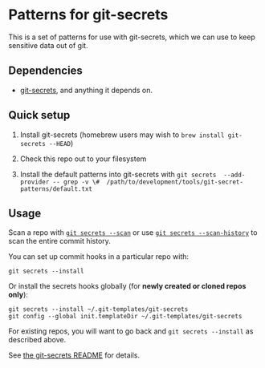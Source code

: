# Patterns for git-secrets

This is a set of patterns for use with git-secrets, which we can use to keep sensitive data out of git.

## Dependencies

 - [git-secrets](https://github.com/awslabs/git-secrets), and anything it depends on.

## Quick setup

1. Install git-secrets (homebrew users may wish to `brew install git-secrets --HEAD`)

1. Check this repo out to your filesystem

1. Install the default patterns into git-secrets with `git secrets  --add-provider -- grep -v \#  /path/to/development/tools/git-secret-patterns/default.txt`

## Usage

Scan a repo with [`git secrets --scan`](https://github.com/awslabs/git-secrets#options-for-scan) or use [`git secrets --scan-history`](https://github.com/awslabs/git-secrets#operation-modes) to scan the entire commit history.

You can set up commit hooks in a particular repo with:

```
git secrets --install
```

Or install the secrets hooks globally (for **newly created or cloned repos only**):

```
git secrets --install ~/.git-templates/git-secrets
git config --global init.templateDir ~/.git-templates/git-secrets
```

For existing repos, you will want to go back and `git secrets --install` as described above.

See [the git-secrets README](https://github.com/awslabs/git-secrets#synopsis) for details.
